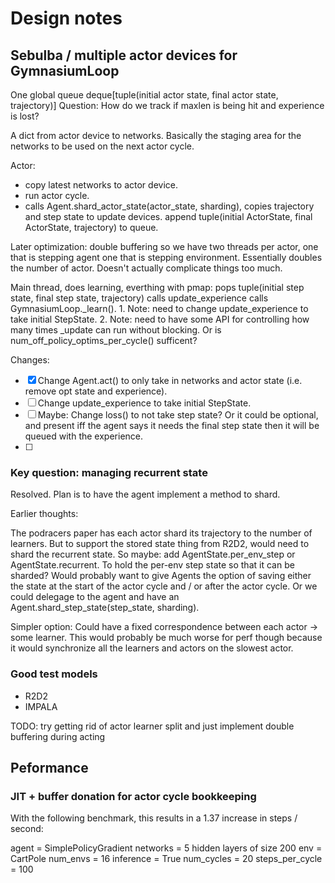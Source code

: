 # Design notes

## Sebulba / multiple actor devices for GymnasiumLoop

One global queue
 deque[tuple(initial actor state, final actor state, trajectory)]
Question: How do we track if maxlen is being hit and experience is lost?


A dict from actor device to networks. Basically the staging area for the networks to be used on the next actor cycle.


Actor:
* copy latest networks to actor device.
* run actor cycle.
* calls Agent.shard_actor_state(actor_state, sharding), copies trajectory and step state to update devices. append tuple(initial ActorState, final ActorState, trajectory) to queue.

Later optimization: double buffering so we have two threads per actor, one that is stepping agent one that is stepping environment. Essentially doubles the number of actor. Doesn't actually complicate things too much.

Main thread, does learning, everthing with pmap:
pops tuple(initial step state, final step state, trajectory)
calls update_experience
calls GymnasiumLoop._learn().
    1. Note: need to change update_experience to take initial StepState.
    2. Note: need to have some API for controlling how many times _update can run without blocking.
       Or is num_off_policy_optims_per_cycle() sufficent?

Changes:
- [x] Change Agent.act() to only take in networks and actor state (i.e. remove opt state and experience).
- [ ] Change update_experience to take initial StepState.
- [ ] Maybe: Change loss() to not take step state? Or it could be optional, and present iff the agent says it needs the final step state then it will be queued with the experience.
- [ ]

### Key question: managing recurrent state

Resolved. Plan is to have the agent implement a method to shard.

Earlier thoughts:

The podracers paper has each actor shard its trajectory to the number of learners.
But to support the stored state thing from R2D2, would need to shard the recurrent state.
So maybe: add AgentState.per_env_step or AgentState.recurrent. To hold the per-env step state
      so that it can be sharded?
Would probably want to give Agents the option of saving either the state at the start of the actor cycle and / or after the actor cycle.
Or we could delegage to the agent and have an Agent.shard_step_state(step_state, sharding).

Simpler option:
Could have a fixed correspondence between each actor -> some learner. This would probably be much
worse for perf though because it would synchronize all the learners and actors on the slowest actor.

### Good test models

- R2D2
- IMPALA

 TODO:
 try getting rid of actor learner split and just implement double buffering during acting

## Peformance

### JIT + buffer donation for actor cycle bookkeeping


With the following benchmark, this results in a 1.37 increase in
steps / second:

agent = SimplePolicyGradient
networks = 5 hidden layers of size 200
env = CartPole
num_envs = 16
inference = True
num_cycles = 20
steps_per_cycle = 100
